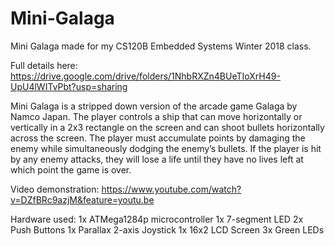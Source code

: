 # Mini-Galaga
Mini Galaga made for my CS120B Embedded Systems Winter 2018 class.

Full details here: https://drive.google.com/drive/folders/1NhbRXZn4BUeTIoXrH49-UpU4lWITvPbt?usp=sharing

Mini Galaga is a stripped down version of the arcade game Galaga by Namco Japan.
The player controls a ship that can move horizontally or vertically in a 2x3 rectangle on the screen and can shoot bullets horizontally across the screen.
The player must accumulate points by damaging the enemy while simultaneously dodging the enemy’s bullets.
If the player is hit by any enemy attacks, they will lose a life until they have no lives left at which point the game is over.

Video demonstration: https://www.youtube.com/watch?v=DZfBRc9azjM&feature=youtu.be

Hardware used:
1x ATMega1284p microcontroller
1x 7-segment LED
2x Push Buttons
1x Parallax 2-axis Joystick
1x 16x2 LCD Screen
3x Green LEDs
